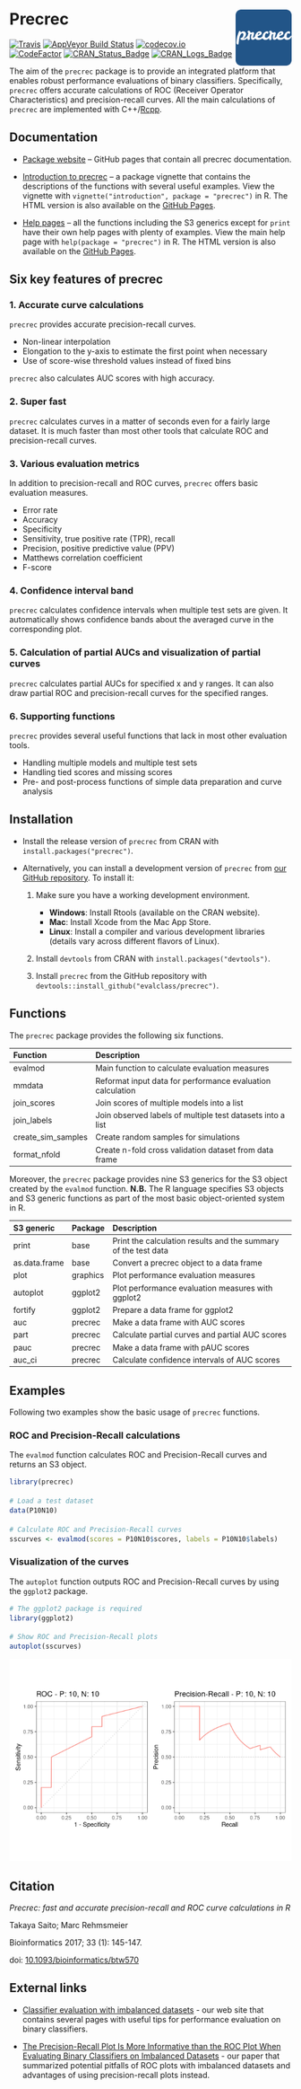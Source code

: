 
# Precrec <img src="man/figures/logo.png" align="right" alt="" width="100" />

[![Travis](https://travis-ci.org/evalclass/precrec.svg?branch=main)](https://travis-ci.org/evalclass/precrec/)
[![AppVeyor Build
Status](https://ci.appveyor.com/api/projects/status/github/evalclass/precrec?branch=main&svg=true)](https://ci.appveyor.com/project/takayasaito/precrec/)
[![codecov.io](https://codecov.io/github/evalclass/precrec/coverage.svg?branch=main)](https://codecov.io/github/evalclass/precrec?branch=main)
[![CodeFactor](https://www.codefactor.io/repository/github/evalclass/precrec/badge)](https://www.codefactor.io/repository/github/evalclass/precrec/)
[![CRAN\_Status\_Badge](https://www.r-pkg.org/badges/version-ago/precrec)](https://cran.r-project.org/package=precrec)
[![CRAN\_Logs\_Badge](https://cranlogs.r-pkg.org/badges/grand-total/precrec)](https://cran.r-project.org/package=precrec)

The aim of the `precrec` package is to provide an integrated platform
that enables robust performance evaluations of binary classifiers.
Specifically, `precrec` offers accurate calculations of ROC (Receiver
Operator Characteristics) and precision-recall curves. All the main
calculations of `precrec` are implemented with
C++/[Rcpp](https://cran.r-project.org/package=Rcpp).

## Documentation

  - [Package website](https://evalclass.github.io/precrec/) – GitHub
    pages that contain all precrec documentation.

  - [Introduction to
    precrec](https://evalclass.github.io/precrec/articles/introduction.html)
    – a package vignette that contains the descriptions of the functions
    with several useful examples. View the vignette with
    `vignette("introduction", package = "precrec")` in R. The HTML
    version is also available on the [GitHub
    Pages](https://evalclass.github.io/precrec/articles/introduction.html).

  - [Help pages](https://evalclass.github.io/precrec/reference/) – all
    the functions including the S3 generics except for `print` have
    their own help pages with plenty of examples. View the main help
    page with `help(package = "precrec")` in R. The HTML version is also
    available on the [GitHub
    Pages](https://evalclass.github.io/precrec/reference/).

## Six key features of precrec

### 1\. Accurate curve calculations

`precrec` provides accurate precision-recall curves.

  - Non-linear interpolation
  - Elongation to the y-axis to estimate the first point when necessary
  - Use of score-wise threshold values instead of fixed bins

`precrec` also calculates AUC scores with high accuracy.

### 2\. Super fast

`precrec` calculates curves in a matter of seconds even for a fairly
large dataset. It is much faster than most other tools that calculate
ROC and precision-recall curves.

### 3\. Various evaluation metrics

In addition to precision-recall and ROC curves, `precrec` offers basic
evaluation measures.

  - Error rate
  - Accuracy
  - Specificity
  - Sensitivity, true positive rate (TPR), recall
  - Precision, positive predictive value (PPV)
  - Matthews correlation coefficient
  - F-score

### 4\. Confidence interval band

`precrec` calculates confidence intervals when multiple test sets are
given. It automatically shows confidence bands about the averaged curve
in the corresponding plot.

### 5\. Calculation of partial AUCs and visualization of partial curves

`precrec` calculates partial AUCs for specified x and y ranges. It can
also draw partial ROC and precision-recall curves for the specified
ranges.

### 6\. Supporting functions

`precrec` provides several useful functions that lack in most other
evaluation tools.

  - Handling multiple models and multiple test sets
  - Handling tied scores and missing scores
  - Pre- and post-process functions of simple data preparation and curve
    analysis

## Installation

  - Install the release version of `precrec` from CRAN with
    `install.packages("precrec")`.

  - Alternatively, you can install a development version of `precrec`
    from [our GitHub repository](https://github.com/evalclass/precrec/).
    To install it:
    
    1.  Make sure you have a working development environment.
        
          - **Windows**: Install Rtools (available on the CRAN website).
          - **Mac**: Install Xcode from the Mac App Store.
          - **Linux**: Install a compiler and various development
            libraries (details vary across different flavors of Linux).
    
    2.  Install `devtools` from CRAN with
        `install.packages("devtools")`.
    
    3.  Install `precrec` from the GitHub repository with
        `devtools::install_github("evalclass/precrec")`.

## Functions

The `precrec` package provides the following six functions.

| Function             | Description                                                |
| :------------------- | :--------------------------------------------------------- |
| evalmod              | Main function to calculate evaluation measures             |
| mmdata               | Reformat input data for performance evaluation calculation |
| join\_scores         | Join scores of multiple models into a list                 |
| join\_labels         | Join observed labels of multiple test datasets into a list |
| create\_sim\_samples | Create random samples for simulations                      |
| format\_nfold        | Create n-fold cross validation dataset from data frame     |

Moreover, the `precrec` package provides nine S3 generics for the S3
object created by the `evalmod` function. **N.B.** The R language
specifies S3 objects and S3 generic functions as part of the most basic
object-oriented system in R.

| S3 generic    | Package  | Description                                                    |
| :------------ | :------- | :------------------------------------------------------------- |
| print         | base     | Print the calculation results and the summary of the test data |
| as.data.frame | base     | Convert a precrec object to a data frame                       |
| plot          | graphics | Plot performance evaluation measures                           |
| autoplot      | ggplot2  | Plot performance evaluation measures with ggplot2              |
| fortify       | ggplot2  | Prepare a data frame for ggplot2                               |
| auc           | precrec  | Make a data frame with AUC scores                              |
| part          | precrec  | Calculate partial curves and partial AUC scores                |
| pauc          | precrec  | Make a data frame with pAUC scores                             |
| auc\_ci       | precrec  | Calculate confidence intervals of AUC scores                   |

## Examples

Following two examples show the basic usage of `precrec` functions.

### ROC and Precision-Recall calculations

The `evalmod` function calculates ROC and Precision-Recall curves and
returns an S3 object.

``` r
library(precrec)

# Load a test dataset
data(P10N10)

# Calculate ROC and Precision-Recall curves
sscurves <- evalmod(scores = P10N10$scores, labels = P10N10$labels)
```

### Visualization of the curves

The `autoplot` function outputs ROC and Precision-Recall curves by using
the `ggplot2` package.

``` r
# The ggplot2 package is required 
library(ggplot2)

# Show ROC and Precision-Recall plots
autoplot(sscurves)
```

![](https://raw.githubusercontent.com/evalclass/precrec/main/README_files/figure-gfm/unnamed-chunk-2-1.png)

## Citation

*Precrec: fast and accurate precision-recall and ROC curve calculations
in R*

Takaya Saito; Marc Rehmsmeier

Bioinformatics 2017; 33 (1): 145-147.

doi:
[10.1093/bioinformatics/btw570](https://doi.org/10.1093/bioinformatics/btw570)

## External links

  - [Classifier evaluation with imbalanced
    datasets](https://classeval.wordpress.com/) - our web site that
    contains several pages with useful tips for performance evaluation
    on binary classifiers.

  - [The Precision-Recall Plot Is More Informative than the ROC Plot
    When Evaluating Binary Classifiers on Imbalanced
    Datasets](https://doi.org/10.1371/journal.pone.0118432) - our paper
    that summarized potential pitfalls of ROC plots with imbalanced
    datasets and advantages of using precision-recall plots instead.
